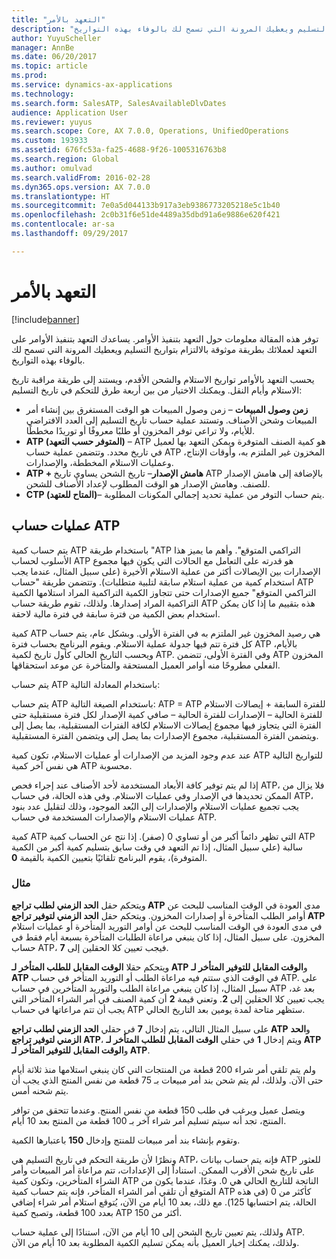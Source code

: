 ```yaml
---
title: "التعهد بالأمر"
description: "توفر هذه المقالة معلومات حول التعهد بتنفيذ الأوامر. يساعدك التعهد بتنفيذ الأوامر على التعهد لعملائك بطريقة موثوقة بالالتزام بتواريخ التسليم ويعطيك المرونة التي تسمح لك بالوفاء بهذه التواريخ.‬"
author: YuyuScheller
manager: AnnBe
ms.date: 06/20/2017
ms.topic: article
ms.prod: 
ms.service: dynamics-ax-applications
ms.technology: 
ms.search.form: SalesATP, SalesAvailableDlvDates
audience: Application User
ms.reviewer: yuyus
ms.search.scope: Core, AX 7.0.0, Operations, UnifiedOperations
ms.custom: 193933
ms.assetid: 676fc53a-fa25-4688-9f26-1005316763b8
ms.search.region: Global
ms.author: omulvad
ms.search.validFrom: 2016-02-28
ms.dyn365.ops.version: AX 7.0.0
ms.translationtype: HT
ms.sourcegitcommit: 7e0a5d044133b917a3eb9386773205218e5c1b40
ms.openlocfilehash: 2c0b31f6e51de4489a35dbd91a6e9886e620f421
ms.contentlocale: ar-sa
ms.lasthandoff: 09/29/2017

---
```


# <a name="order-promising"></a>التعهد بالأمر

[!include[banner](../includes/banner.md)]


توفر هذه المقالة معلومات حول التعهد بتنفيذ الأوامر. يساعدك التعهد بتنفيذ الأوامر على التعهد لعملائك بطريقة موثوقة بالالتزام بتواريخ التسليم ويعطيك المرونة التي تسمح لك بالوفاء بهذه التواريخ.‬

يحسب التعهد بالأوامر تواريخ الاستلام والشحن الأقدم، ويستند إلى طريقة مراقبة تاريخ الاستلام وأيام النقل. ويمكنك الاختيار من بين أربعة طرق للتحكم في تاريخ التسليم:

-   **‬‏‫زمن وصول المبيعات** – زمن وصول المبيعات‬ هو الوقت المستغرق بين إنشاء أمر المبيعات وشحن الأصناف. وتستند عملية حساب تاريخ التسليم إلى العدد الافتراضي للأيام، ولا تراعي توفر المخزون أو طلبًا معروفًا أو توريدًا مخططًا.‬
-   **ATP (المتوفر حسب التعهد)** ‏– ATP هو كمية الصنف المتوفرة ويمكن التعهد بها لعميل في تاريخ محدد. وتتضمن عملية حساب ATP المخزون غير الملتزم به، وأوقات الإنتاج، وعمليات الاستلام المخططة، والإصدارات.
-   **ATP + هامش الإصدار**– تاريخ الشحن يساوي تاريخ ATP بالإضافة إلى هامش الإصدار للصنف. وهامش الإصدار هو الوقت المطلوب لإعداد الأصناف للشحن.
-   **CTP (المتاح للعتهد)**– يتم حساب التوفر من عملية تحديد إجمالي المكونات المطلوبة.

## <a name="atp-calculations"></a>عمليات حساب ATP
يتم حساب كمية ATP باستخدام طريقة "ATP التراكمي المتوقع". وأهم ما يميز هذا الأسلوب لحساب ATP هو قدرته على التعامل مع الحالات التي يكون فيها مجموع الإصدارات بين الإيصالات أكثر من عملية الاستلام الأخيرة (على سبيل المثال، عندما يجب استخدام كمية من عملية استلام سابقة لتلبية متطلبات). وتتضمن طريقة "حساب ATP التراكمي المتوقع" جميع الإصدارات حتى تتجاوز الكمية التراكمية المراد استلامها الكمية التراكمية المراد إصدارها.‬ ولذلك، تقوم طريقة حساب ATP هذه بتقييم ما إذا كان يمكن استخدام بعض الكمية من فترة سابقة في فترة مالية لاحقة.  

كمية ATP هي رصيد المخزون غير الملتزم به في الفترة الأولى. وبشكل عام، يتم حساب كل فترة تتم فيها جدولة عملية الاستلام. ويقوم البرنامج بحساب فترة ATP بالأيام، ويحسب التاريخ الحالي كأول تاريخ لكمية ATP. وفي الفترة الأولى، تتضمن ATP المخزون الفعلي مطروحًا منه أوامر العميل المستحقة والمتأخرة عن موعد استحقاقها.  

يتم حساب ATP باستخدام المعادلة التالية:  

يتم حساب ATP باستخدام الصيغة التالية: ATP = ATP للفترة السابقة + إيصالات الاستلام للفترة الحالية – الإصدارات للفترة الحالية – صافي كمية الإصدار لكل فترة مستقبلية حتى الفترة التي يتجاوز فيها مجموع إيصالات الاستلام لكافة الفترات المستقبلية، بما يصل إلى ويتضمن الفترة المستقبلية، مجموع الإصدارات بما يصل إلى ويتضمن الفترة المستقبلية.  

عند عدم وجود المزيد من الإصدارات أو عمليات الاستلام، تكون كمية ATP للتواريخ التالية هي نفس آخر كمية ATP محسوبة.  

إذا لم يتم توفير كافة الأبعاد المستخدمة لأحد الأصناف عند إجراء فحص ATP، فلا يزال من الممكن تحديدها في الإصدار وفي عمليات الاستلام. وفي هذه الحالة، في حساب ATP، يجب تجميع عمليات الاستلام والإصدارات إلى البُعد الموجود، وذلك لتقليل عدد بنود عمليات الاستلام والإصدارات المستخدمة في حساب ATP.  

كمية ATP التي تظهر دائماً أكبر من أو تساوي 0 (صفر). إذا نتج عن الحساب كمية ATP سالبة (علي سبيل المثال، إذا تم التعهد في وقت سابق بتسليم كمية أكبر من الكمية المتوفرة)، يقوم البرنامج تلقائيًا بتعيين الكمية بالقيمة **0**.

### <a name="example"></a>مثال

ويتحكم حقل **الحد الزمني لطلب تراجع ATP‬** مدى العودة في الوقت المناسب للبحث عن أوامر الطلب المتأخرة أو إصدارات المخزون. ويتحكم حقل **الحد الزمني لتوفير تراجع ATP‬** في مدى العودة في الوقت المناسب للبحث عن أوامر التوريد المتأخرة أو عمليات استلام المخزون. على سبيل المثال، إذا كان ينبغي مراعاة الطلبات المتأخرة بسبعة أيام فقط في حساب ATP، فيجب تعيين كلا الحقلين إلى **7**.  

ويتحكم حقلا **الوقت المقابل للطلب المتأخر لـ ATP‬** و**الوقت المقابل للتوفير المتأخر لـ ATP‬** في الوقت الذي ستتم فيه مراعاة الطلب أو التوريد المتأخر في حساب ATP. على سبيل المثال، إذا كان ينبغي مراعاة الطلب والتوريد المتأخرين في حساب ATP بعد غد، يجب تعيين كلا الحقلين إلى **2**. وتعني قيمة **2** أن كمية الصنف في أمر الشراء المتأخر التي يجب أن تتم مراعاتها في حساب ATP ستظهر متاحة لمدة يومين بعد التاريخ الحالي.  

على سبيل المثال التالي، يتم إدخال **7** في حقلي **الحد الزمني لطلب تراجع ATP‬** و**الحد الزمني لتوفير تراجع ATP‬**، ويتم إدخال **1** في حقلي **الوقت المقابل للطلب المتأخر لـ ATP‬** و**الوقت المقابل للتوفير المتأخر لـ ATP‬**.  

ولم يتم تلقي أمر شراء 200 قطعة من المنتجات التي كان ينبغي استلامها منذ ثلاثة أيام حتى الآن. ولذلك، لم يتم شحن بند أمر مبيعات بـ 75 قطعة من نفس المنتج الذي يجب أن يتم شحنه أمس.  

ويتصل عميل ويرغب في طلب 150 قطعة من نفس المنتج. وعندما تتحقق من توافر المنتج، تجد أنه سيتم تسليم أمر شراء آخر بـ 100 قطعة من المنتج بعد 10 أيام.  

وتقوم بإنشاء بند أمر مبيعات للمنتج وإدخال **150** باعتبارها الكمية.  

ونظرًا لأن طريقة التحكم في تاريخ التسليم هي ATP، فإنه يتم حساب بيانات ATP للعثور على تاريخ شحن الأقرب الممكن. استناداً إلى الإعدادات، تتم مراعاة أمر المبيعات وأمر الشراء المتأخرين، وتكون كمية ATP الناتجة للتاريخ الحالي هي 0. وغدًا، عندما يكون من المتوقع أن تلقي أمر الشراء المتأخر، فإنه يتم حساب كمية ATP كأكثر من 0 (في هذه الحالة، يتم احتسابها 125).‬ مع ذلك، بعد 10 أيام من الآن، يُتوقع استلام أمر شراء إضافي بعدد 100 قطعة، وتصبح كمية ATP أكثر من 150.  

ولذلك، يتم تعيين تاريخ الشحن إلى 10 أيام من الآن، استنادًا إلى عملية حساب ATP.‬ ولذلك، يمكنك إخبار العميل بأنه يمكن تسليم الكمية المطلوبة بعد 10 أيام من الآن.





